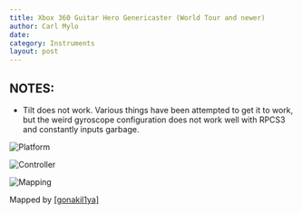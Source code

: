 ```yaml
---
title: Xbox 360 Guitar Hero Genericaster (World Tour and newer)
author: Carl Mylo
date: 
category: Instruments
layout: post
---
```


## NOTES:

* Tilt does not work. Various things have been attempted to get it to work, but the weird gyroscope configuration does not work well with RPCS3 and constantly inputs garbage.


![Platform](https://raw.githubusercontent.com/hmxmilohax/rb3-pc/TheGreatSplit/assets/images/instruments/360.png "Platform") 

![Controller](https://raw.githubusercontent.com/hmxmilohax/rb3-pc/TheGreatSplit/assets/images/instruments/ghwtcontroller.png "Controller") 

![Mapping](https://raw.githubusercontent.com/hmxmilohax/rb3-pc/TheGreatSplit/assets/images/instruments/360ghwttarmapping.png "Mapping") 



Mapped by [[gonakil1ya]](https://linktr.ee/Gonakil1ya)